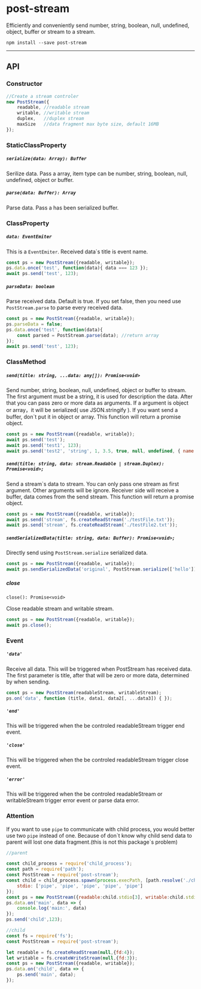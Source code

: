 # post-stream
Efficiently and conveniently send number, string, boolean, null, undefined, object, buffer or stream to a stream.

`npm install --save post-stream`

---

## API

### Constructor

```javascript
//Create a stream controler
new PostStream({
    readable, //readable stream
    writable, //writable stream
    duplex,   //duplex stream
    maxSize   //data fragment max byte size, default 16MB
});
```

### StaticClassProperty

##### `serialize(data: Array): Buffer`
Serilize data. Pass a array, item type can be number, string, boolean, null, undefined, object or buffer.

##### `parse(data: Buffer): Array`
Parse data. Pass a has been serialized buffer.

### ClassProperty

##### `data: EventEmiter`
This is a `EventEmiter`. Received data`s title is event name.

```javascript
const ps = new PostStream({readable, writable});
ps.data.once('test', function(data){ data === 123 });
await ps.send('test', 123);
```

##### `parseData: boolean`
Parse received data. Default is true. If you set false,
 then you need use `PostStream.parse` to parse every received data.

```javascript
const ps = new PostStream({readable, writable});
ps.parseData = false;
ps.data.once('test', function(data){
    const parsed = PostStream.parse(data); //return array
});
await ps.send('test', 123);
```

### ClassMethod

##### `send(title: string, ...data: any[]): Promise<void>`

Send number, string, boolean, null, undefined, object or buffer to stream. 
The first argument must be a string, it is used for description the data. After that you can pass zero or more data as arguments. If a argument is object or array，it will be serialized( use JSON.stringify ). If you want send a buffer, don`t put it in object or array. This function will return a promise object.
```javascript
const ps = new PostStream({readable, writable});
await ps.send('test');
await ps.send('test1', 123);
await ps.send('test2', 'string', 1, 3.5, true, null, undefined, { name: 'test' }, [1,2,3], Buffer.from('ttt'));
```



##### `send(title: string, data: stream.Readable | stream.Duplex): Promise<void>;`

Send a stream`s data to stream. You can only pass one stream as first argument. Other arguments will be ignore. Receiver side will receive a buffer, data comes from the send stream. This function will return a promise object.

```javascript
const ps = new PostStream({readable, writable});
await ps.send('stream', fs.createReadStream('./testFile.txt'));
await ps.send('stream', fs.createReadStream('./testFile2.txt'));
```


##### `sendSerializedData(title: string, data: Buffer): Promise<void>;`

Directly send using `PostStream.serialize` serialized data.

```javascript
const ps = new PostStream({readable, writable});
await ps.sendSerializedData('original', PostStream.serialize(['hello']));
```


##### close

`close(): Promise<void>`

Close readable stream and writable stream.

```javascript
const ps = new PostStream({readable, writable});
await ps.close();
```

### Event

##### `'data'`

Receive all data. This will be triggered when PostStream has received data. The first parameter is title, after that will be zero or more data, determined by when sending.

```javascript
const ps = new PostStream(readableStream, writableStream);
ps.on('data', function (title, data1, data2[, ...data3]) { });
```

##### `'end'`

This will be triggered when the be controled readableStream trigger end event.

##### `'close'`

This will be triggered when the be controled readableStream trigger close event.

##### `'error'`

This will be triggered when the be controled readableStream or writableStream trigger error event or parse data error.

### Attention
If you want to use `pipe` to communicate with child process, you would better use two `pipe` instead of one.
Because of don\`t know why child send data to parent will lost one data fragment.(this is not this package\`s problem)

```javascript
//parent

const child_process = require('child_process');
const path = require('path');
const PostStream = require('post-stream');
const child = child_process.spawn(process.execPath, [path.resolve('./child.js')], {
    stdio: ['pipe', 'pipe', 'pipe', 'pipe', 'pipe']
});
const ps = new PostStream({readable:child.stdio[3], writable:child.stdio[4]});
ps.data.on('main', data => {
    console.log('main:', data)
});
ps.send('child',123);
```
```javascript
//child
const fs = require('fs');
const PostStream = require('post-stream');

let readable = fs.createReadStream(null,{fd:4});
let writable = fs.createWriteStream(null,{fd:3});
const ps = new PostStream({readable, writable});
ps.data.on('child', data => {
    ps.send('main', data);
});
```